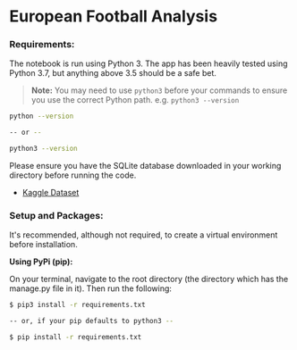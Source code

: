 # European Football Analysis

### Requirements:

The notebook is run using Python 3. The app has been heavily tested using Python 3.7, but anything above 3.5 should be a safe bet.
> **Note:** You may need to use `python3` before your commands to ensure you use the correct Python path. e.g. `python3 --version`

```bash
python --version

-- or --

python3 --version
```

Please ensure you have the SQLite database downloaded in your working directory before running the code. 
* [Kaggle Dataset][kaggle-dataset]

### Setup and Packages:

It's recommended, although not required, to create a virtual environment before installation.

**Using PyPi (pip):**

On your terminal, navigate to the root directory (the directory which has the manage.py file in it). Then run the following:

```bash
$ pip3 install -r requirements.txt

-- or, if your pip defaults to python3 --

$ pip install -r requirements.txt
```



<!-- Markdown links -->

[kaggle-dataset]: https://www.kaggle.com/hugomathien/soccer

